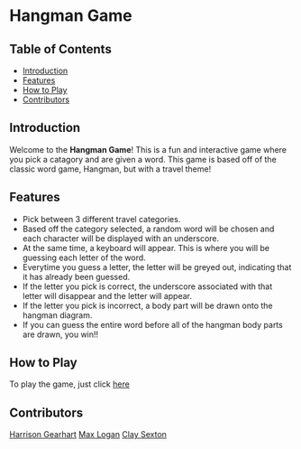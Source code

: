 # Hangman Game

## Table of Contents
- [Introduction](#introduction)
- [Features](#features)
- [How to Play](#How-to-Play)
- [Contributors](#contributors)

## Introduction
Welcome to the **Hangman Game**! This is a fun and interactive game where you pick a catagory and are given a word. This game is based off of the classic word game, Hangman, but with a travel theme!

## Features
- Pick between 3 different travel categories.
- Based off the category selected, a random word will be chosen and each character will be displayed with an underscore.
- At the same time, a keyboard will appear. This is where you will be guessing each letter of the word.
- Everytime you guess a letter, the letter will be greyed out, indicating that it has already been guessed.
- If the letter you pick is correct, the underscore associated with that letter will disappear and the letter will appear.
- If the letter you pick is incorrect, a body part will be drawn onto the hangman diagram.
- If you can guess the entire word before all of the hangman body parts are drawn, you win!!

## How to Play
To play the game, just click [here](https://harrisongearhart.github.io/Hangman-Game/)


## Contributors
[Harrison Gearhart](https://github.com/HarrisonGearhart)
[Max Logan](https://github.com/maxnchief)
[Clay Sexton](https://github.com/seer9)
